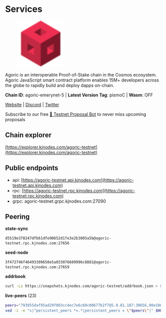 # Services

<figure><img src="https://raw.githubusercontent.com/kj89/cosmos-images/main/logos/agoric.png" width="150" alt=""><figcaption></figcaption></figure>

Agoric is an interoperable Proof-of-Stake chain in the Cosmos ecosystem.  Agoric JavaScript smart contract platform enables 15M+ developers across the  globe to rapidly build and deploy dapps on-chain.

**Chain ID**: agoric-emerynet-5 | **Latest Version Tag**: pismoC | **Wasm**: OFF

[Website](https://agoric.com) | [Discord](https://discord.com/invite/qDW8DRes4s) | [Twitter](https://twitter.com/agoric)



Subscribe to our free [🤖 Testnet Proposal Bot](https://t.me/kjnodes_testnet_proposal_bot) to never miss upcoming proposals


## Chain explorer
[https://explorer.kjnodes.com/agoric-testnet](https://explorer.kjnodes.com/agoric-testnet)

## Public endpoints

* api: [https://agoric-testnet.api.kjnodes.com](https://agoric-testnet.api.kjnodes.com)
* rpc: [https://agoric-testnet.rpc.kjnodes.com](https://agoric-testnet.rpc.kjnodes.com)
* grpc: agoric-testnet.grpc.kjnodes.com:27090

## Peering

**state-sync**

```text
d5519e378247dfb61dfe90652d1fe3e2b3005a5b@agoric-testnet.rpc.kjnodes.com:27656
```

**seed-node**

```text
3f472746f46493309650e5a033076689996c8881@agoric-testnet.rpc.kjnodes.com:27659
```

**addrbook**
```bash
curl -Ls https://snapshots.kjnodes.com/agoric-testnet/addrbook.json > $HOME/.agoric/config/addrbook.json
```

**live-peers** (23)
```bash
peers="793955daf95ad29f003cc4ec7e6c60c00677b2f7@5.9.81.187:30656,98e1069b1cfc445e377eda6a0eadd94f7877065d@162.55.169.76:26656,32f7fbecd40b420d592ac460703c4ac647875566@65.109.23.238:26656,70ac007461e0d912aeba6eda56ac3fed7d3087f8@135.181.85.31:26656,4dee5e4456307469d037c35eb0157f1f252b3f99@135.181.35.255:26656,8dfb920cdc2eba42b688f44fdd26e12dabfbb6a9@95.217.130.111:27656,6644a86094a0cb0152f83aed74357c439657770b@185.239.209.79:26656,980583e1dfd16988b6fdb22dd733f3260c535e45@192.241.137.132:26656,d238a541e480e06269107449a70b1178ef49aba7@34.69.172.140:26656,a49d469686e32f6490b56a2a693e83c130f3ee2a@144.76.145.151:26656,a3a1e6c7a9ceec632c22769a9e369d05a796dc24@65.108.79.246:26709,3f4e87ddb2e61fdd01398c071fa986259f096334@209.34.206.46:26656,d5519e378247dfb61dfe90652d1fe3e2b3005a5b@65.109.68.190:27656,6f9e22eba0130f1a29c25e28beeae69b2621a403@35.226.248.0:26656,a21bd5ae7488c18d7e6387f20ae0484acb70be01@13.215.217.74:26656,7b1cafa0879374125c623d854bcc0cb9cd98729e@185.213.25.151:26656,7ea47a018710e43a9eafd4eebc8340d2f48eb3ba@94.130.132.227:2160,c72d05f83b53dc7f6c55d7d3e67c304716d27d80@116.202.227.117:27656,42084028a65c5d609793ffc618d1dcbf374fc301@65.109.28.219:14456,a875ef614b3902dd567be2076f18239681f24e35@82.100.58.112:26656,a73444541956b994f804f6fcf2a26d2c3c9865a3@34.67.210.29:26656,436c0ba39a5310df2538ae236aacfd7bcd4e1893@65.108.124.57:37656,3c2abc308efdc63be1801bbb1b40900ada13349b@34.30.233.82:26656"
sed -i -e "s|^persistent_peers *=.*|persistent_peers = \"$peers\"|" $HOME/.agoric/config/config.toml
```
